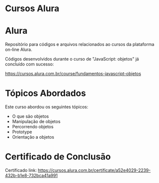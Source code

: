 # Cursos Alura
# Alura

Repositório para códigos e arquivos relacionados ao cursos da plataforma on-line Alura.


Códigos desenvolvidos durante o curso de "JavaScript: objetos" já concluído com sucesso:

https://cursos.alura.com.br/course/fundamentos-javascript-objetos

# Tópicos Abordados

Este curso abordou os seguintes tópicos:

- O que são objetos<br>
- Manipulação de objetos <br>
- Percorrendo objetos<br>
- Prototype<br>
- Orientação a objetos<br>

# Certificado de Conclusão

Certificado link: https://cursos.alura.com.br/certificate/a52e4029-2239-432b-b1e8-732bca41a991


